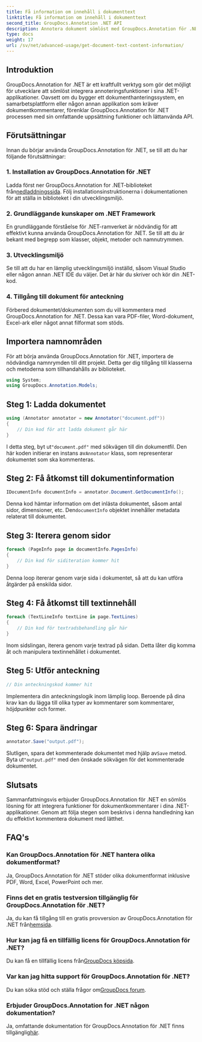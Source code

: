 ```yaml
---
title: Få information om innehåll i dokumenttext
linktitle: Få information om innehåll i dokumenttext
second_title: GroupDocs.Annotation .NET API
description: Annotera dokument sömlöst med GroupDocs.Annotation för .NET. Integrera annoteringsfunktioner i dina .NET-applikationer utan ansträngning.
type: docs
weight: 17
url: /sv/net/advanced-usage/get-document-text-content-information/
---
```

## Introduktion
GroupDocs.Annotation for .NET är ett kraftfullt verktyg som gör det möjligt för utvecklare att sömlöst integrera annoteringsfunktioner i sina .NET-applikationer. Oavsett om du bygger ett dokumenthanteringssystem, en samarbetsplattform eller någon annan applikation som kräver dokumentkommentarer, förenklar GroupDocs.Annotation för .NET processen med sin omfattande uppsättning funktioner och lättanvända API.
## Förutsättningar
Innan du börjar använda GroupDocs.Annotation för .NET, se till att du har följande förutsättningar:
### 1. Installation av GroupDocs.Annotation för .NET
 Ladda först ner GroupDocs.Annotation for .NET-biblioteket från[nedladdningssida](https://releases.groupdocs.com/annotation/net/). Följ installationsinstruktionerna i dokumentationen för att ställa in biblioteket i din utvecklingsmiljö.
### 2. Grundläggande kunskaper om .NET Framework
En grundläggande förståelse för .NET-ramverket är nödvändig för att effektivt kunna använda GroupDocs.Annotation för .NET. Se till att du är bekant med begrepp som klasser, objekt, metoder och namnutrymmen.
### 3. Utvecklingsmiljö
Se till att du har en lämplig utvecklingsmiljö inställd, såsom Visual Studio eller någon annan .NET IDE du väljer. Det är här du skriver och kör din .NET-kod.
### 4. Tillgång till dokument för anteckning
Förbered dokumentet/dokumenten som du vill kommentera med GroupDocs.Annotation for .NET. Dessa kan vara PDF-filer, Word-dokument, Excel-ark eller något annat filformat som stöds.

## Importera namnområden
För att börja använda GroupDocs.Annotation för .NET, importera de nödvändiga namnrymden till ditt projekt. Detta ger dig tillgång till klasserna och metoderna som tillhandahålls av biblioteket.
```csharp
using System;
using GroupDocs.Annotation.Models;
```
## Steg 1: Ladda dokumentet
```csharp
using (Annotator annotator = new Annotator("document.pdf"))
{
    // Din kod för att ladda dokument går här
}
```
 I detta steg, byt ut`"document.pdf"` med sökvägen till din dokumentfil. Den här koden initierar en instans av`Annotator` klass, som representerar dokumentet som ska kommenteras.
## Steg 2: Få åtkomst till dokumentinformation
```csharp
IDocumentInfo documentInfo = annotator.Document.GetDocumentInfo();
```
Denna kod hämtar information om det inlästa dokumentet, såsom antal sidor, dimensioner, etc. Den`documentInfo` objektet innehåller metadata relaterat till dokumentet.
## Steg 3: Iterera genom sidor
```csharp
foreach (PageInfo page in documentInfo.PagesInfo)
{
    // Din kod för siditeration kommer hit
}
```
Denna loop itererar genom varje sida i dokumentet, så att du kan utföra åtgärder på enskilda sidor.
## Steg 4: Få åtkomst till textinnehåll
```csharp
foreach (TextLineInfo textLine in page.TextLines)
{
    // Din kod för textradsbehandling går här
}
```
Inom sidslingan, iterera genom varje textrad på sidan. Detta låter dig komma åt och manipulera textinnehållet i dokumentet.
## Steg 5: Utför anteckning
```csharp
// Din anteckningskod kommer hit
```
Implementera din anteckningslogik inom lämplig loop. Beroende på dina krav kan du lägga till olika typer av kommentarer som kommentarer, höjdpunkter och former.
## Steg 6: Spara ändringar
```csharp
annotator.Save("output.pdf");
```
 Slutligen, spara det kommenterade dokumentet med hjälp av`Save` metod. Byta ut`"output.pdf"` med den önskade sökvägen för det kommenterade dokumentet.

## Slutsats
Sammanfattningsvis erbjuder GroupDocs.Annotation för .NET en sömlös lösning för att integrera funktioner för dokumentkommentarer i dina .NET-applikationer. Genom att följa stegen som beskrivs i denna handledning kan du effektivt kommentera dokument med lätthet.
## FAQ's
### Kan GroupDocs.Annotation för .NET hantera olika dokumentformat?
Ja, GroupDocs.Annotation för .NET stöder olika dokumentformat inklusive PDF, Word, Excel, PowerPoint och mer.
### Finns det en gratis testversion tillgänglig för GroupDocs.Annotation för .NET?
 Ja, du kan få tillgång till en gratis provversion av GroupDocs.Annotation för .NET från[hemsida](https://releases.groupdocs.com/).
### Hur kan jag få en tillfällig licens för GroupDocs.Annotation för .NET?
 Du kan få en tillfällig licens från[GroupDocs köpsida](https://purchase.groupdocs.com/temporary-license/).
### Var kan jag hitta support för GroupDocs.Annotation för .NET?
 Du kan söka stöd och ställa frågor om[GroupDocs forum](https://forum.groupdocs.com/c/annotation/10).
### Erbjuder GroupDocs.Annotation for .NET någon dokumentation?
 Ja, omfattande dokumentation för GroupDocs.Annotation för .NET finns tillgänglig[här](https://reference.groupdocs.com/annotation/net/).